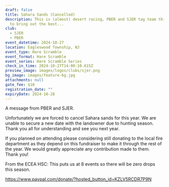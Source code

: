 ```yaml
---
draft: false
title: Sahara Sands (Cancelled)
description: This is (almost) desert racing, PBER and SJER tag team this event
  to bring out the best...
club:
  - SJER
  - PBER
event_datetime: 2024-10-27
location: Eagleswood Township, NJ
event_type: Hare Scramble
event_format: Hare Scramble
event_series: Hare Scramble Series
check_in_time: 2024-10-27T14:00:10.615Z
preview_image: images/logos/clubs/sjer.png
bg_image: images/feature-bg.jpg
attachments: null
gate_fee: $10
registration_date: ""
expiryDate: 2024-10-28
---
```

A message from PBER and SJER.

Unfortunately we are forced to cancel Sahara sands for this year. We are unable to secure a new date with the landowner due to hunting season. Thank you all for understanding and see you next year.

If you planned on attending please considering still donating to the local fire department as they depend on this fundraiser to make it through the rest of the year. We would greatly appreciate any contribution made to them. Thank you!

From the ECEA HSC: This puts us at 8 events so there will be zero drops this season.

https://www.paypal.com/donate/?hosted_button_id=KZLV5RCDR7P9N
